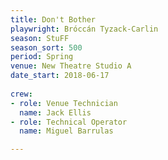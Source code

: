 ```yaml
---
title: Don't Bother
playwright: Bróccán Tyzack-Carlin
season: StuFF
season_sort: 500
period: Spring
venue: New Theatre Studio A
date_start: 2018-06-17
  
crew:
- role: Venue Technician
  name: Jack Ellis
- role: Technical Operator
  name: Miguel Barrulas

---
```

